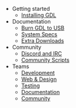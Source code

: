- Getting started
    - [Installing GDL](install-gdl.md)
- Documentation
    - [Burn GDL to USB](create-usb.md)
    - [System Specs](system-specs.md)
    - [Extra Downloads](extras-md)
- Community
    - [Discord and IRC](socials.md)
    - [Community Scripts](community-scripts.md)
- Teams
    - [Development](teams-dev.md)
    - [Web & Design](teams-web.md)
    - [Testing](teams-testing.md)
    - [Documentation](teams-documentation.md)
    - [Community](teams-community.md)

